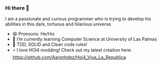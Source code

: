 ### Hi there 👋

I am a passionate and curious programmer who is trying to develop his abilities in this dark, tortuous and hilarious universe.

- 😄 Pronouns: He/His
- 🌱 I’m currently learning Computer Science at University of Las Palmas
- :speech_balloon: TDD, SOLID and Clean code rules! 
- ⚡ I love HOI4 modding! Check out my latest creation here: https://github.com/Aaronhdez/Hoi4_Viva_La_Republica
